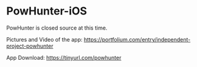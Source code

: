 # PowHunter-iOS

PowHunter is closed source at this time.

Pictures and Video of the app: https://portfolium.com/entry/independent-project-powhunter

App Download: https://tinyurl.com/powhunter
